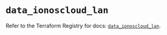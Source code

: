 # `data_ionoscloud_lan`

Refer to the Terraform Registry for docs: [`data_ionoscloud_lan`](https://registry.terraform.io/providers/ionos-cloud/ionoscloud/6.4.19/docs/data-sources/lan).
